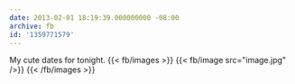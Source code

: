 ```yaml
---
date: 2013-02-01 18:19:39.000000000 -08:00
archive: fb
id: '1359771579'
---
```


My cute dates for tonight.
{{< fb/images >}}
{{< fb/image src="image.jpg" />}}
{{< /fb/images >}}
